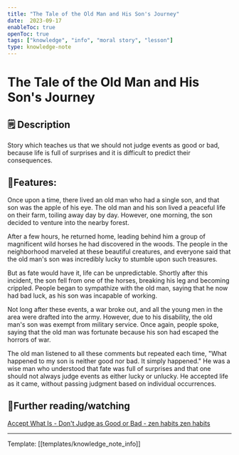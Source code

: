 ```yaml
---
title: "The Tale of the Old Man and His Son's Journey"
date:  2023-09-17
enableToc: true
openToc: true
tags: ["knowledge", "info", "moral story", "lesson"]
type: knowledge-note
---
```


# The Tale of the Old Man and His Son's Journey

## 🗒️ Description
Story which teaches us that we should not judge events as good or bad, because life is full of surprises and it is difficult to predict their consequences.

## 🧩Features:
Once upon a time, there lived an old man who had a single son, and that son was the apple of his eye. The old man and his son lived a peaceful life on their farm, toiling away day by day. However, one morning, the son decided to venture into the nearby forest.

After a few hours, he returned home, leading behind him a group of magnificent wild horses he had discovered in the woods. The people in the neighborhood marveled at these beautiful creatures, and everyone said that the old man's son was incredibly lucky to stumble upon such treasures.

But as fate would have it, life can be unpredictable. Shortly after this incident, the son fell from one of the horses, breaking his leg and becoming crippled. People began to sympathize with the old man, saying that he now had bad luck, as his son was incapable of working.

Not long after these events, a war broke out, and all the young men in the area were drafted into the army. However, due to his disability, the old man's son was exempt from military service. Once again, people spoke, saying that the old man was fortunate because his son had escaped the horrors of war.

The old man listened to all these comments but repeated each time, "What happened to my son is neither good nor bad. It simply happened." He was a wise man who understood that fate was full of surprises and that one should not always judge events as either lucky or unlucky. He accepted life as it came, without passing judgment based on individual occurrences.

## 📖Further reading/watching
[Accept What Is - Don't Judge as Good or Bad - zen habits zen habits](https://zenhabits.net/accept-what-is-dont-judge-as-good-or-bad/)

---
Template: [[templates/knowledge_note_info]]
